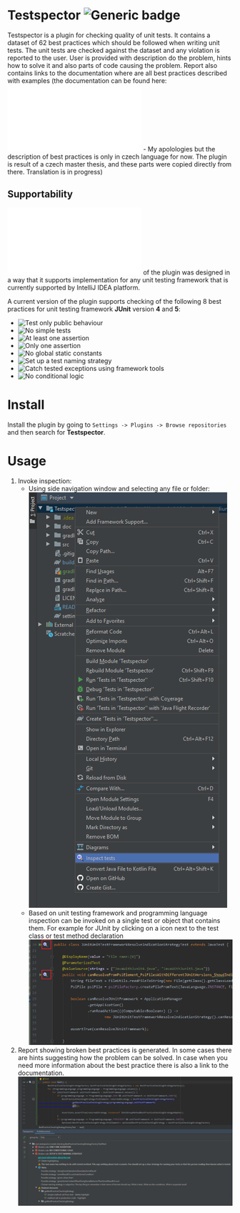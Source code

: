 # Testspector ![Generic badge](https://img.shields.io/github/license/Hasatori/Testspector) 

Testspector is a plugin for checking quality of unit tests. It contains a dataset of 62 best practices which should be followed when writing unit tests. The unit tests are checked against the dataset and any violation is reported to the user. User is provided with description do the problem, hints how to solve it and also parts of code causing the problem. 
Report also contains links to the documentation where are all best practices described with examples (the documentation can be found here: ![Best practices](./doc/Practices.md) - My apolologies but the description of best practices is only in czech language for now. The plugin is result of a czech master thesis, and these parts were copied directly from there. Translation is in progress) 

## Supportability

![Architecture](./doc/Architecture.md) of the plugin was designed in a way that it supports implementation for any unit testing framework that is currently supported by IntelliJ IDEA platform.

A current version of the plugin supports checking of the following 8 best practices for unit testing framework **JUnit** version **4** and **5**:


* ![Test only public behaviour](./doc/Practices.md#testovat-pouze-veřejné-chování-testovaného-systému)
* ![No simple tests](./doc/Practices.md#neimplementovat-jednoduché-testy)
* ![At least one assertion](./doc/Practices.md#minimálně-jedna-ověřovací-metoda-na-test)
* ![Only one assertion](./doc/Practices.md#právě-jedna-ověřovací-metoda-na-test)
* ![No global static constants](./doc/Practices.md#nepoužívat-globální-statické-proměnné)
* ![Set up a test naming strategy](./doc/Practices.md#určit-strategii-pojmenování-testů)
* ![Catch tested exceptions using framework tools](./doc/Practices.md#odchytávat-testované-výjimky-pomocí-nástrojů-knihoven-či-testovacích-frameworků)
* ![No conditional logic](./doc/Practices.md#nepoužívat-bloky-if,-else,-switch,-for-či-while-v-rámci-testu)


# Install
Install the plugin by going to ``Settings -> Plugins -> Browse repositories`` and then search for **Testspector**.


# Usage
1. Invoke inspection:
   * Using side navigation window and selecting any file or folder:
![usage_side_window.png](./doc/usage_side_window.png)
   * Based on unit testing framework and programming language inspection can be invoked on a single test or object that contains them. For example for JUnit by clicking on a icon next to the test class or test method declaration
![usage from file.png](./doc/usage_from_file.png)
2. Report showing broken best practices is generated. In some cases there are hints suggesting how the problem can be solved. In case when you need more information about the best practice there is also a link to the documentation.
![usage_report.png](./doc/usage_report.png)
